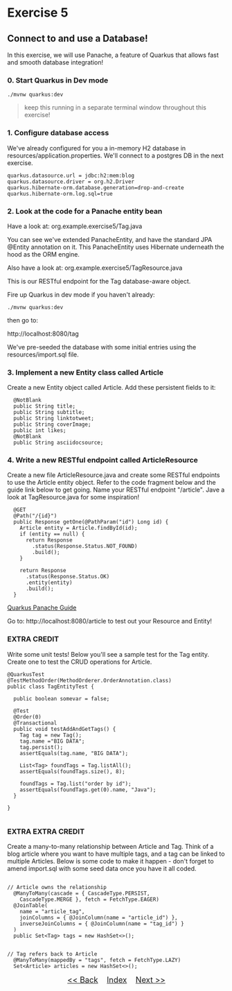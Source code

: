 # Exercise 5
## Connect to and use a Database!


In this exercise, we will use Panache, a feature of Quarkus that allows fast and smooth database integration!

### 0. Start Quarkus in Dev mode


   ```
   ./mvnw quarkus:dev
   ```

> keep this running in a separate terminal window throughout this exercise!

### 1. Configure database access

We've already configured for you a in-memory H2 database in resources/application.properties. We'll connect to a postgres DB in the next exercise.

``` 
quarkus.datasource.url = jdbc:h2:mem:blog
quarkus.datasource.driver = org.h2.Driver
quarkus.hibernate-orm.database.generation=drop-and-create
quarkus.hibernate-orm.log.sql=true
```

### 2. Look at the code for a Panache entity bean

Have a look at:
org.example.exercise5/Tag.java

You can see we've extended PanacheEntity, and have the standard JPA @Entity annotation on it. This PanacheEntity uses Hibernate underneath the hood as the ORM engine.

Also have a look at:
org.example.exercise5/TagResource.java

This is our RESTful endpoint for the Tag database-aware object.

Fire up Quarkus in dev mode if you haven't already:

   ```
   ./mvnw quarkus:dev
   ```

then go to:

http://localhost:8080/tag

We've pre-seeded the database with some initial entries using the resources/import.sql file.

### 3. Implement a new Entity class called Article

Create a new Entity object called Article. Add these persistent fields to it:

```
  @NotBlank
  public String title;
  public String subtitle;
  public String linktotweet;
  public String coverImage;
  public int likes;
  @NotBlank
  public String asciidocsource;
```

### 4. Write a new RESTful endpoint called ArticleResource

Create a new file ArticleResource.java and create some RESTful endpoints to use the Article entity object. Refer to the code fragment below and the guide link below to get going. Name your RESTful endpoint "/article". Jave a look at TagResource.java for some inspiration!

```
  @GET
  @Path("/{id}")
  public Response getOne(@PathParam("id") Long id) {
    Article entity = Article.findById(id);
    if (entity == null) {
      return Response
        .status(Response.Status.NOT_FOUND)
        .build();
    }

    return Response
      .status(Response.Status.OK)
      .entity(entity)
      .build();
  }

```

[Quarkus Panache Guide](https://quarkus.io/guides/)

Go to: http://localhost:8080/article to test out your Resource and Entity!

### EXTRA CREDIT 

Write some unit tests! Below you'll see a sample test for the Tag entity. Create one to test the CRUD operations for Article.


```
@QuarkusTest
@TestMethodOrder(MethodOrderer.OrderAnnotation.class)
public class TagEntityTest {

  public boolean somevar = false;

  @Test
  @Order(0)
  @Transactional
  public void testAddAndGetTags() {
    Tag tag = new Tag();
    tag.name ="BIG DATA";
    tag.persist();
    assertEquals(tag.name, "BIG DATA");

    List<Tag> foundTags = Tag.listAll();
    assertEquals(foundTags.size(), 8);

    foundTags = Tag.list("order by id");
    assertEquals(foundTags.get(0).name, "Java");
  }

}


```    

### EXTRA EXTRA CREDIT

Create a many-to-many relationship between Article and Tag. Think of a blog article where you want to have multiple tags, and a tag can be linked to multiple Articles. Below is some code to make it happen - don't forget to amend import.sql with some seed data once you have it all coded.

``` 

// Article owns the relationship
  @ManyToMany(cascade = { CascadeType.PERSIST,
    CascadeType.MERGE }, fetch = FetchType.EAGER)
  @JoinTable(
    name = "article_tag",
    joinColumns = { @JoinColumn(name = "article_id") },
    inverseJoinColumns = { @JoinColumn(name = "tag_id") }
  )
  public Set<Tag> tags = new HashSet<>();


// Tag refers back to Article
  @ManyToMany(mappedBy = "tags", fetch = FetchType.LAZY)
  Set<Article> articles = new HashSet<>();

``` 

<p  align="center">
	<font size="4">
 		<a href="../exercise4/"><< Back</a>&nbsp;&nbsp;&nbsp;&nbsp;<a href="/../../">Index</a>&nbsp;&nbsp;&nbsp;&nbsp;<a href="../exercise6/">Next >></a></td>
 </font>
</p>
